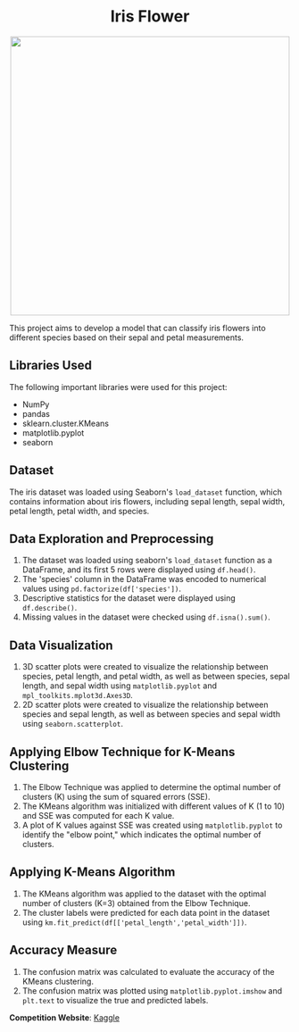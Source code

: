 <h1 align="center" font-size:16px"><b>Iris Flower</b></h1>


<p align="center">
  <img src="https://img.freepik.com/free-photo/nature-close-up-purple-plant-flower-summer-generative-ai_188544-9086.jpg?w=996&t=st=1705147619~exp=1705148219~hmac=457029dc9f312a4802532968b6d28a599280d82430e666b2a564f33c7a6dc404" width="500px">
</p>



This project aims to develop a model that can classify iris flowers into different species based on their sepal and petal measurements.

## Libraries Used

The following important libraries were used for this project:

- NumPy
- pandas
- sklearn.cluster.KMeans
- matplotlib.pyplot
- seaborn

## Dataset

The iris dataset was loaded using Seaborn's `load_dataset` function, which contains information about iris flowers, including sepal length, sepal width, petal length, petal width, and species.

## Data Exploration and Preprocessing

1. The dataset was loaded using seaborn's `load_dataset` function as a DataFrame, and its first 5 rows were displayed using `df.head()`.
2. The 'species' column in the DataFrame was encoded to numerical values using `pd.factorize(df['species'])`.
3. Descriptive statistics for the dataset were displayed using `df.describe()`.
4. Missing values in the dataset were checked using `df.isna().sum()`.

## Data Visualization

1. 3D scatter plots were created to visualize the relationship between species, petal length, and petal width, as well as between species, sepal length, and sepal width using `matplotlib.pyplot` and `mpl_toolkits.mplot3d.Axes3D`.
2. 2D scatter plots were created to visualize the relationship between species and sepal length, as well as between species and sepal width using `seaborn.scatterplot`.

## Applying Elbow Technique for K-Means Clustering

1. The Elbow Technique was applied to determine the optimal number of clusters (K) using the sum of squared errors (SSE).
2. The KMeans algorithm was initialized with different values of K (1 to 10) and SSE was computed for each K value.
3. A plot of K values against SSE was created using `matplotlib.pyplot` to identify the "elbow point," which indicates the optimal number of clusters.

## Applying K-Means Algorithm

1. The KMeans algorithm was applied to the dataset with the optimal number of clusters (K=3) obtained from the Elbow Technique.
2. The cluster labels were predicted for each data point in the dataset using `km.fit_predict(df[['petal_length','petal_width']])`.

## Accuracy Measure

1. The confusion matrix was calculated to evaluate the accuracy of the KMeans clustering.
2. The confusion matrix was plotted using `matplotlib.pyplot.imshow` and `plt.text` to visualize the true and predicted labels.

**Competition Website**: [Kaggle](https://www.kaggle.com/datasets/arshid/iris-flower-dataset/data)

